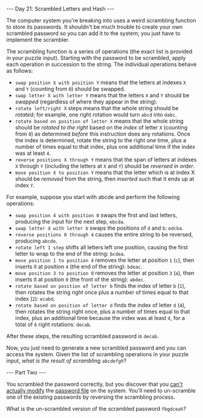 --- Day 21: Scrambled Letters and Hash ---

The computer system you're breaking into uses a weird scrambling function to
store its passwords. It shouldn't be much trouble to create your own scrambled
password so you can add it to the system; you just have to implement the
scrambler.

The scrambling function is a series of operations (the exact list is provided in
your puzzle input). Starting with the password to be scrambled, apply each
operation in succession to the string. The individual operations behave as
follows:

* `swap position X with position Y` means that the letters at indexes `X` and `Y`
  (counting from `0`) should be swapped.
* `swap letter X with letter Y` means that the letters `X` and `Y` should be *swapped*
  (regardless of where they appear in the string).
* `rotate left/right X` steps means that the whole string should be *rotated*; for
  example, one right rotation would turn `abcd` into `dabc`.
* `rotate based on position of letter X` means that the whole string should be
  *rotated to the right* based on the *index* of letter `X` (counting from `0`) as
  determined *before* this instruction does any rotations. Once the index is
  determined, rotate the string to the right one time, plus a number of times
  equal to that index, plus one additional time if the index was at least `4`.
* `reverse positions X through Y` means that the span of letters at indexes `X`
  through `Y` (including the letters at `X` and `Y`) should be *reversed in order*.
* `move position X to position Y` means that the letter which is at index X should
  be *removed* from the string, then *inserted* such that it ends up at index `Y`.

For example, suppose you start with abcde and perform the following operations:

* `swap position 4 with position 0` swaps the first and last letters, producing
  the input for the next step, `ebcda`.
* `swap letter d with letter b` swaps the positions of `d` and `b`: `edcba`.
* `reverse positions 0 through 4` causes the entire string to be reversed,
  producing `abcde`.
* `rotate left 1 step` shifts all letters left one position, causing the first
  letter to wrap to the end of the string: `bcdea`.
* `move position 1 to position 4` removes the letter at position `1` (`c`), then
  inserts it at position `4` (the end of the string): `bdeac`.
* `move position 3 to position 0` removes the letter at position `3` (`a`), then
  inserts it at position `0` (the front of the string): `abdec`.
* `rotate based on position of letter b` finds the index of letter `b` (`1`), then
  rotates the string right once plus a number of times equal to that index (`2`):
  `ecabd`.
* `rotate based on position of letter d` finds the index of letter `d` (`4`), then
  rotates the string right once, plus a number of times equal to that index,
  plus an additional time because the index was at least `4`, for a total of `6`
  right rotations: `decab`.

After these steps, the resulting scrambled password is `decab`.

Now, you just need to generate a new scrambled password and you can access the
system. Given the list of scrambling operations in your puzzle input, *what is
the result of scrambling `abcdefgh`*?

--- Part Two ---

You scrambled the password correctly, but you discover that you [can't actually
modify](https://en.wikipedia.org/wiki/File_system_permissions) the [password file](https://en.wikipedia.org/wiki/Passwd) on the system. You'll need to un-scramble one of the
existing passwords by reversing the scrambling process.

What is the un-scrambled version of the scrambled password `fbgdceah`?
